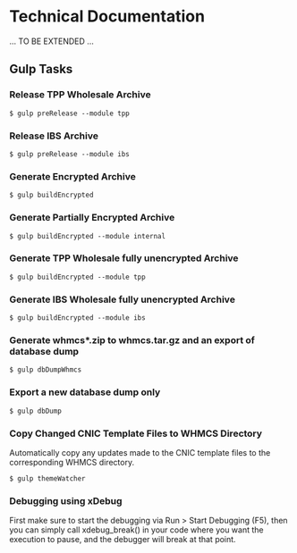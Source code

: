 # Technical Documentation

... TO BE EXTENDED ...

## Gulp Tasks

### Release TPP Wholesale Archive

`$ gulp preRelease --module tpp`

### Release IBS Archive

`$ gulp preRelease --module ibs`

### Generate Encrypted Archive

`$ gulp buildEncrypted`

### Generate Partially Encrypted Archive

`$ gulp buildEncrypted --module internal`

### Generate TPP Wholesale fully unencrypted Archive

`$ gulp buildEncrypted --module tpp`

### Generate IBS Wholesale fully unencrypted Archive

`$ gulp buildEncrypted --module ibs`

### Generate whmcs\*.zip to whmcs.tar.gz and an export of database dump

`$ gulp dbDumpWhmcs`

### Export a new database dump only

`$ gulp dbDump`

### Copy Changed CNIC Template Files to WHMCS Directory

Automatically copy any updates made to the CNIC template files to the corresponding WHMCS directory.

`$ gulp themeWatcher`

### Debugging using xDebug

First make sure to start the debugging via Run > Start Debugging (F5), then you can simply call xdebug_break() in your code where you want the execution to pause, and the debugger will break at that point.